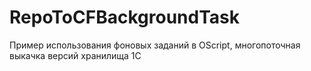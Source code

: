 # RepoToCFBackgroundTask
Пример использования фоновых заданий в OScript, многопоточная выкачка версий хранилища 1С
